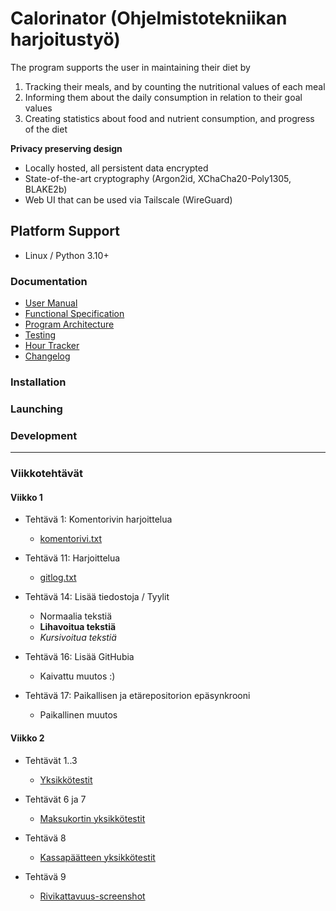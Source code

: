 # Calorinator (Ohjelmistotekniikan harjoitustyö)

The program supports the user in maintaining their diet by
  1. Tracking their meals, and by counting the nutritional values of each meal
  2. Informing them about the daily consumption in relation to their goal values
  3. Creating statistics about food and nutrient consumption, and progress of the diet

**Privacy preserving design**

* Locally hosted, all persistent data encrypted
* State-of-the-art cryptography (Argon2id, XChaCha20-Poly1305, BLAKE2b)
* Web UI that can be used via Tailscale (WireGuard) 


## Platform Support

* Linux / Python 3.10+


### Documentation

* [User Manual]()
* [Functional Specification]()
* [Program Architecture]()
* [Testing]()
* [Hour Tracker]()
* [Changelog]()


### Installation


### Launching


### Development






---

### Viikkotehtävät

#### Viikko 1

* Tehtävä 1: Komentorivin harjoittelua
  * [komentorivi.txt](https://github.com/MarkusOttela/ot-harjoitustyo/blob/master/laskarit/viikko1/komentorivi.txt)

* Tehtävä 11: Harjoittelua
  * [gitlog.txt](https://github.com/MarkusOttela/ot-harjoitustyo/blob/master/laskarit/viikko1/gitlog.txt)

* Tehtävä 14: Lisää tiedostoja / Tyylit
  * Normaalia tekstiä
  * **Lihavoitua tekstiä**
  * _Kursivoitua tekstiä_

* Tehtävä 16: Lisää GitHubia
  * Kaivattu muutos :)

* Tehtävä 17: Paikallisen ja etärepositorion epäsynkrooni
  * Paikallinen muutos


#### Viikko 2

* Tehtävät 1..3
  * [Yksikkötestit](https://github.com/MarkusOttela/ot-harjoitustyo/blob/master/laskarit/viikko2/maksukortti/src/tests/maksukortti_test.py#L40)

* Tehtävät 6 ja 7
  * [Maksukortin yksikkötestit](https://github.com/MarkusOttela/ot-harjoitustyo/blob/master/laskarit/viikko2/unicafe/src/tests/maksukortti_test.py)

* Tehtävä 8
  * [Kassapäätteen yksikkötestit](https://github.com/MarkusOttela/ot-harjoitustyo/blob/master/laskarit/viikko2/unicafe/src/tests/kassapaate_test.py)

* Tehtävä 9
  * [Rivikattavuus-screenshot](https://github.com/MarkusOttela/ot-harjoitustyo/blob/master/laskarit/viikko2/unicafe_rivikattavuus.png)
